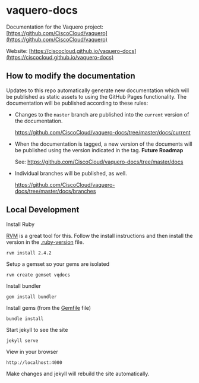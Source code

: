 # vaquero-docs

Documentation for the Vaquero project: [https://github.com/CiscoCloud/vaquero](https://github.com/CiscoCloud/vaquero)

Website: [https://ciscocloud.github.io/vaquero-docs](https://ciscocloud.github.io/vaquero-docs)


## How to modify the documentation

Updates to this repo automatically generate new documentation which will be published as static assets to using the GitHub Pages functionality.  The documentation will be published according to these rules:

* Changes to the `master` branch are published into the `current` version of the documentation.

  https://github.com/CiscoCloud/vaquero-docs/tree/master/docs/current

* When the documentation is tagged, a new version of the documents will be published using the version indicated in the tag. **Future Roadmap**

  See: https://github.com/CiscoCloud/vaquero-docs/tree/master/docs

* Individual branches will be published, as well.

  https://github.com/CiscoCloud/vaquero-docs/tree/master/docs/branches


## Local Development

Install Ruby

  [RVM](http://rvm.io) is a great tool for this. Follow the install instructions and then install the version in the [.ruby-version](.ruby-version) file.

    rvm install 2.4.2

Setup a gemset so your gems are isolated

    rvm create gemset vqdocs

Install bundler

    gem install bundler

Install gems (from the [Gemfile](Gemfile) file)

    bundle install

Start jekyll to see the site

    jekyll serve

View in your browser

    http://localhost:4000


Make changes and jekyll will rebuild the site automatically.

